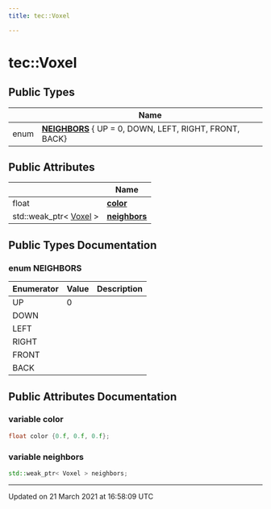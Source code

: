 ```yaml
---
title: tec::Voxel

---
```


# tec::Voxel



## Public Types

|                | Name           |
| -------------- | -------------- |
| enum| **[NEIGHBORS](/engine/Classes/structtec_1_1_voxel/#enum-neighbors)** { UP = 0, DOWN, LEFT, RIGHT, FRONT, BACK} |

## Public Attributes

|                | Name           |
| -------------- | -------------- |
| float | **[color](/engine/Classes/structtec_1_1_voxel/#variable-color)**  |
| std::weak_ptr< [Voxel](/engine/Classes/structtec_1_1_voxel/) > | **[neighbors](/engine/Classes/structtec_1_1_voxel/#variable-neighbors)**  |

## Public Types Documentation

### enum NEIGHBORS

| Enumerator | Value | Description |
| ---------- | ----- | ----------- |
| UP | 0|   |
| DOWN | |   |
| LEFT | |   |
| RIGHT | |   |
| FRONT | |   |
| BACK | |   |




## Public Attributes Documentation

### variable color

```cpp
float color {0.f, 0.f, 0.f};
```


### variable neighbors

```cpp
std::weak_ptr< Voxel > neighbors;
```


-------------------------------

Updated on 21 March 2021 at 16:58:09 UTC